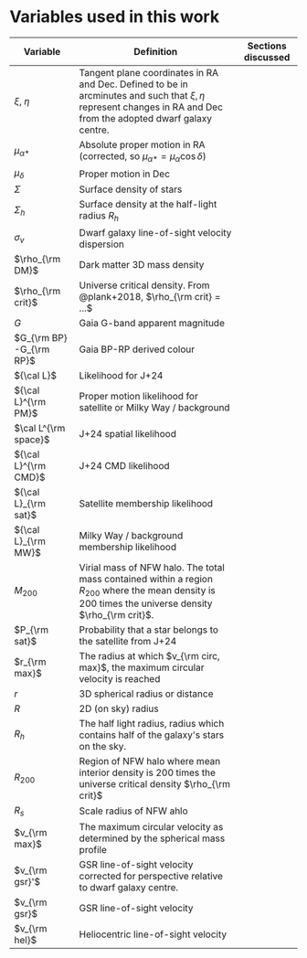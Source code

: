 # Variables used in this work

| Variable                  | Definition                                                   | Sections discussed |
| ------------------------- | ------------------------------------------------------------ | ------------------ |
| $\xi$, $\eta$             | Tangent plane coordinates in RA and Dec. Defined to be in arcminutes and such that $\xi, \eta$ represent changes in RA and Dec from the adopted dwarf galaxy centre. |                    |
| $\mu_{\alpha *}$          | Absolute proper motion in RA (corrected, so $\mu_{\alpha *} = \mu_\alpha \cos \delta$) |                    |
| $\mu_\delta$              | Proper motion in Dec                                         |                    |
| $\Sigma$                  | Surface density of stars                                     |                    |
| $\Sigma_h$                | Surface density at the half-light radius $R_h$               |                    |
| $\sigma_v$                | Dwarf galaxy line-of-sight velocity dispersion               |                    |
| $\rho_{\rm DM}$           | Dark matter 3D mass density                                  |                    |
| $\rho_{\rm crit}$         | Universe critical density. From @plank+2018, $\rho_{\rm crit} = ...$ |                    |
| $G$                       | Gaia G-band apparent magnitude                               |                    |
| $G_{\rm BP}  -G_{\rm RP}$ | Gaia BP-RP derived colour                                    |                    |
| ${\cal L}$                | Likelihood for J+24                                          |                    |
| ${\cal L}^{\rm PM}$       | Proper motion likelihood for satellite or Milky Way / background |                    |
| $\cal L^{\rm space}$      | J+24 spatial likelihood                                      |                    |
| ${\cal L}^{\rm CMD}$      | J+24 CMD likelihood                                          |                    |
| ${\cal L}_{\rm sat}$      | Satellite membership likelihood                              |                    |
| ${\cal L}_{\rm MW}$       | Milky Way / background membership likelihood                 |                    |
| $M_{200}$                 | Virial mass of NFW halo. The total mass contained within a region $R_{200}$ where the mean density is 200 times the universe density $\rho_{\rm crit}$. |                    |
| $P_{\rm sat}$             | Probability that a star belongs to the satellite from J+24   |                    |
| $r_{\rm max}$             | The radius at which $v_{\rm circ, max}$, the maximum circular velocity is reached |                    |
| $r$                       | 3D spherical radius or distance                              |                    |
| $R$                       | 2D (on sky) radius                                           |                    |
| $R_h$                     | The half light radius, radius which contains half of the galaxy's stars on the sky. |                    |
| $R_{200}$                 | Region of NFW halo where mean interior density is 200 times the universe critical density $\rho_{\rm crit}$ |                    |
| $R_s$                     | Scale radius of NFW ahlo                                     |                    |
| $v_{\rm max}$             | The maximum circular velocity as determined by the spherical mass profile |                    |
| $v_{\rm gsr}'$            | GSR line-of-sight velocity corrected for perspective relative to dwarf galaxy centre. |                    |
| $v_{\rm gsr}$             | GSR line-of-sight velocity                                   |                    |
| $v_{\rm hel}$             | Heliocentric line-of-sight velocity                          |                    |
